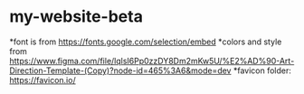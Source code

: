 # my-website-beta
*font is from https://fonts.google.com/selection/embed
*colors and style from https://www.figma.com/file/lqlsI6Pp0zzDY8Dm2mKw5U/%E2%AD%90-Art-Direction-Template-(Copy)?node-id=465%3A6&mode=dev
*favicon folder: https://favicon.io/

